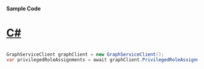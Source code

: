 #### Sample Code
# [C#](#tab/Csharp)

```C#

GraphServiceClient graphClient = new GraphServiceClient();
var privilegedRoleAssignments = await graphClient.PrivilegedRoleAssignments["{id}"].Request().GetAsync();

```